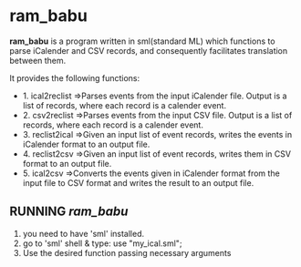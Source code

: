 # ram_babu

<b>ram_babu</b> is a program written in sml(standard ML) which functions to parse iCalender and CSV records, and consequently facilitates translation between them.

It provides the following functions:

<ul>
<li>1. ical2reclist
</t>=>Parses events from the input iCalender file. Output is a list of records, where each record is a calender event.
<li>2. csv2reclist
</t>=>Parses events from the input CSV file. Output is a list of records, where each record is a calender event.
<li>3. reclist2ical
</t>=>Given an input list of event records, writes the events in iCalender format to an output file.
<li>4. reclist2csv
</t>=>Given an input list of event records, writes them in CSV format to an output file.
<li>5. ical2csv
</t>=>Converts the events given in iCalender format from the input file to CSV format and writes the result to an output file.
</ul>

RUNNING <i>ram_babu</i>
---

1. you need to have 'sml' installed. 
2. go to 'sml' shell & type: use "my_ical.sml";
3. Use the desired function passing necessary arguments
